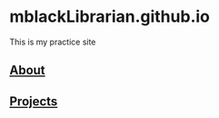 # mblackLibrarian.github.io
This is my practice site

## [About](mblackLibrarian.github.io/about)
## [Projects](mblackLibrarian.github.io/projects)
